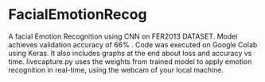 # FacialEmotionRecog
A facial Emotion Recognition using CNN on FER2013 DATASET.
Model achieves validation accuracy of 66% .
Code was executed on Google Colab using Keras. It also includes graphs at the end about loss and accuracy vs time. 
livecapture.py uses the weights from trained model to apply emotion recognition in  real-time, using the webcam of your local machine. 
